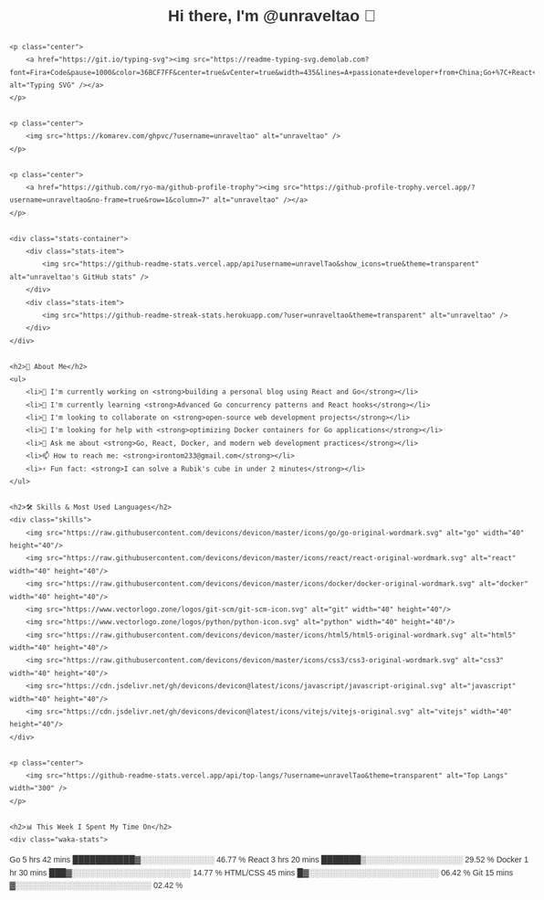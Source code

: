 <!DOCTYPE html>
<html lang="en">
<head>
    <meta charset="UTF-8">
    <meta name="viewport" content="width=device-width, initial-scale=1.0">
    <title>@unraveltao's GitHub Profile</title>
    <style>
        body {
            font-family: Arial, sans-serif;
            line-height: 1.6;
            color: #333;
            max-width: 1200px;
            margin: 0 auto;
            padding: 20px;
        }
        h1, h2 {
            text-align: center;
        }
        .center {
            text-align: center;
        }
        .stats-container {
            display: flex;
            flex-wrap: wrap;
            justify-content: center;
            align-items: center;
            gap: 20px;
            margin-bottom: 20px;
        }
        .stats-item {
            flex: 1;
            min-width: 300px;
            max-width: 495px;
        }
        img {
            max-width: 100%;
            height: auto;
        }
        .skills {
            display: flex;
            justify-content: center;
            flex-wrap: wrap;
            gap: 10px;
        }
        .waka-stats {
            background-color: #f4f4f4;
            padding: 15px;
            border-radius: 5px;
            font-family: monospace;
            white-space: pre-wrap;
        }
    </style>
</head>
<body>
    <h1>Hi there, I'm @unraveltao 👋</h1>
    
    <p class="center">
        <a href="https://git.io/typing-svg"><img src="https://readme-typing-svg.demolab.com?font=Fira+Code&pause=1000&color=36BCF7FF&center=true&vCenter=true&width=435&lines=A+passionate+developer+from+China;Go+%7C+React+%7C+Docker+Enthusiast;Always+learning+new+things" alt="Typing SVG" /></a>
    </p>
    
    <p class="center">
        <img src="https://komarev.com/ghpvc/?username=unraveltao" alt="unraveltao" />
    </p>
    
    <p class="center">
        <a href="https://github.com/ryo-ma/github-profile-trophy"><img src="https://github-profile-trophy.vercel.app/?username=unraveltao&no-frame=true&row=1&column=7" alt="unraveltao" /></a>
    </p>
    
    <div class="stats-container">
        <div class="stats-item">
            <img src="https://github-readme-stats.vercel.app/api?username=unravelTao&show_icons=true&theme=transparent" alt="unraveltao's GitHub stats" />
        </div>
        <div class="stats-item">
            <img src="https://github-readme-streak-stats.herokuapp.com/?user=unraveltao&theme=transparent" alt="unraveltao" />
        </div>
    </div>
    
    <h2>🚀 About Me</h2>
    <ul>
        <li>🔭 I'm currently working on <strong>building a personal blog using React and Go</strong></li>
        <li>🌱 I'm currently learning <strong>Advanced Go concurrency patterns and React hooks</strong></li>
        <li>👯 I'm looking to collaborate on <strong>open-source web development projects</strong></li>
        <li>🤝 I'm looking for help with <strong>optimizing Docker containers for Go applications</strong></li>
        <li>💬 Ask me about <strong>Go, React, Docker, and modern web development practices</strong></li>
        <li>📫 How to reach me: <strong>irontom233@gmail.com</strong></li>
        <li>⚡ Fun fact: <strong>I can solve a Rubik's cube in under 2 minutes</strong></li>
    </ul>
    
    <h2>🛠 Skills & Most Used Languages</h2>
    <div class="skills">
        <img src="https://raw.githubusercontent.com/devicons/devicon/master/icons/go/go-original-wordmark.svg" alt="go" width="40" height="40"/>
        <img src="https://raw.githubusercontent.com/devicons/devicon/master/icons/react/react-original-wordmark.svg" alt="react" width="40" height="40"/>
        <img src="https://raw.githubusercontent.com/devicons/devicon/master/icons/docker/docker-original-wordmark.svg" alt="docker" width="40" height="40"/>
        <img src="https://www.vectorlogo.zone/logos/git-scm/git-scm-icon.svg" alt="git" width="40" height="40"/>
        <img src="https://www.vectorlogo.zone/logos/python/python-icon.svg" alt="python" width="40" height="40"/>
        <img src="https://raw.githubusercontent.com/devicons/devicon/master/icons/html5/html5-original-wordmark.svg" alt="html5" width="40" height="40"/>
        <img src="https://raw.githubusercontent.com/devicons/devicon/master/icons/css3/css3-original-wordmark.svg" alt="css3" width="40" height="40"/>
        <img src="https://cdn.jsdelivr.net/gh/devicons/devicon@latest/icons/javascript/javascript-original.svg" alt="javascript" width="40" height="40"/>
        <img src="https://cdn.jsdelivr.net/gh/devicons/devicon@latest/icons/vitejs/vitejs-original.svg" alt="vitejs" width="40" height="40"/>
    </div>
    
    <p class="center">
        <img src="https://github-readme-stats.vercel.app/api/top-langs/?username=unravelTao&theme=transparent" alt="Top Langs" width="300" />
    </p>
    
    <h2>📊 This Week I Spent My Time On</h2>
    <div class="waka-stats">
Go         5 hrs 42 mins   ███████████▓░░░░░░░░░░░░░   46.77 % 
React      3 hrs 20 mins   ███████▒░░░░░░░░░░░░░░░░░   29.52 % 
Docker     1 hr 30 mins    ███▓░░░░░░░░░░░░░░░░░░░░░   14.77 % 
HTML/CSS   45 mins         █▓░░░░░░░░░░░░░░░░░░░░░░░   06.42 % 
Git        15 mins         ▓░░░░░░░░░░░░░░░░░░░░░░░░   02.42 %
    </div>
</body>
</html>
